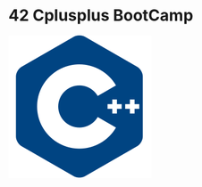 # 42 Cplusplus BootCamp

![C++](https://raw.githubusercontent.com/devicons/devicon/master/icons/cplusplus/cplusplus-plain.svg)
